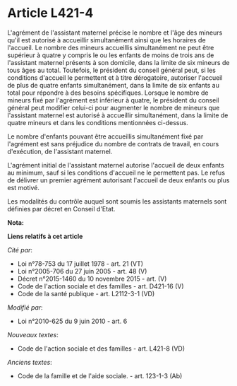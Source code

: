 # Article L421-4

L'agrément de l'assistant maternel précise le nombre et l'âge des mineurs qu'il est autorisé à accueillir simultanément ainsi
que les horaires de l'accueil. Le nombre des mineurs accueillis simultanément ne peut être supérieur à quatre y compris le ou
les enfants de moins de trois ans de l'assistant maternel présents à son domicile, dans la limite de six mineurs de tous âges
au total. Toutefois, le président du conseil général peut, si les conditions d'accueil le permettent et à titre dérogatoire,
autoriser l'accueil de plus de quatre enfants simultanément, dans la limite de six enfants au total pour répondre à des
besoins spécifiques. Lorsque le nombre de mineurs fixé par l'agrément est inférieur à quatre, le président du conseil général
peut modifier celui-ci pour augmenter le nombre de mineurs que l'assistant maternel est autorisé à accueillir simultanément,
dans la limite de quatre mineurs et dans les conditions mentionnées ci-dessus.

Le nombre d'enfants pouvant être accueillis simultanément fixé par l'agrément est sans préjudice du nombre de contrats de
travail, en cours d'exécution, de l'assistant maternel.

L'agrément initial de l'assistant maternel autorise l'accueil de deux enfants au minimum, sauf si les conditions d'accueil ne
le permettent pas. Le refus de délivrer un premier agrément autorisant l'accueil de deux enfants ou plus est motivé. 

Les modalités du contrôle auquel sont soumis les assistants maternels sont définies par décret en Conseil d'Etat.

**Nota:**



**Liens relatifs à cet article**

_Cité par_:

  - Loi n°78-753 du 17 juillet 1978 - art. 21 (VT)
  - Loi n°2005-706 du 27 juin 2005 - art. 48 (V)
  - Décret n°2015-1460 du 10 novembre 2015 - art. (V)
  - Code de l'action sociale et des familles - art. D421-16 (V)
  - Code de la santé publique - art. L2112-3-1 (VD)

_Modifié par_:

  - Loi n°2010-625 du 9 juin 2010 - art. 6

_Nouveaux textes_:

  - Code de l'action sociale et des familles - art. L421-8 (VD)

_Anciens textes_:

  - Code de la famille et de l'aide sociale. - art. 123-1-3 (Ab)
